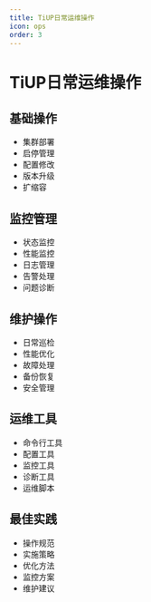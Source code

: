 ```yaml
---
title: TiUP日常运维操作
icon: ops
order: 3
---
```


# TiUP日常运维操作

## 基础操作
- 集群部署
- 启停管理
- 配置修改
- 版本升级
- 扩缩容

## 监控管理
- 状态监控
- 性能监控
- 日志管理
- 告警处理
- 问题诊断

## 维护操作
- 日常巡检
- 性能优化
- 故障处理
- 备份恢复
- 安全管理

## 运维工具
- 命令行工具
- 配置工具
- 监控工具
- 诊断工具
- 运维脚本

## 最佳实践
- 操作规范
- 实施策略
- 优化方法
- 监控方案
- 维护建议
